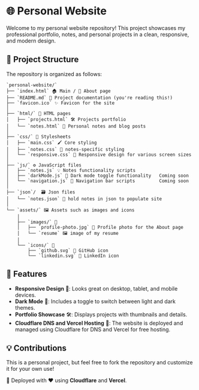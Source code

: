 # 🌐 Personal Website

Welcome to my personal website repository! This project showcases my professional portfolio, notes, and personal projects in a clean, responsive, and modern design. 

## 📁 Project Structure

The repository is organized as follows:  
```
`personal-website/`  
├── `index.html` 🏠 Main / 👤 About page  
├── `README.md` 📖 Project documentation (you're reading this!)  
├── `favicon.ico` ✨ Favicon for the site  
│
├── `html/` 📄 HTML pages  
│   ├── `projects.html` 🛠️ Projects portfolio  
│   └── `notes.html` 📝 Personal notes and blog posts  
│
├── `css/` 🎨 Stylesheets  
│   ├── `main.css` 🖌️ Core styling  
│   ├── `notes.css` 🔗 notes-specific styling  
│   └── `responsive.css` 📱 Responsive design for various screen sizes  
│
├── `js/` ⚙️ JavaScript files  
│   ├── `notes.js` 💡 Notes functionality scripts  
│   ├── `darkMode.js` 🌙 Dark mode toggle functionality   Coming soon
│   └── `navigation.js` 🚀 Navigation bar scripts         Coming soon
│
├── `json`/  🗃️ Json files
│   └── `notes.json` 📝 hold notes in json to populate site
│
└── `assets/` 🖼️ Assets such as images and icons  
    │
    ├── `images/` 📸  
    │   ├── `profile-photo.jpg` 👤 Profile photo for the About page  
    │   └── `resume` 🖼️ image of my resume   
    │
    └── `icons/` 🎯  
        ├── `github.svg` 🐙 GitHub icon  
        └── `linkedin.svg` 🔗 LinkedIn icon  
```
## 🌟 Features

- **Responsive Design** 📱: Looks great on desktop, tablet, and mobile devices.  
- **Dark Mode** 🌙: Includes a toggle to switch between light and dark themes.  
- **Portfolio Showcase** 🛠️: Displays projects with thumbnails and details.  
- **Cloudflare DNS and Vercel Hosting** 🚀: The website is deployed and managed using Cloudflare for DNS and Vercel for free hosting.  

## 💡 Contributions

This is a personal project, but feel free to fork the repository and customize it for your own use!

🌈 Deployed with ❤️ using **Cloudflare** and **Vercel**.
